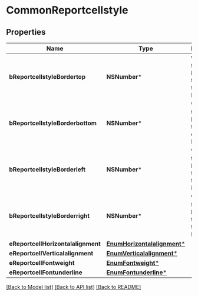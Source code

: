 # CommonReportcellstyle

## Properties
Name | Type | Description | Notes
------------ | ------------- | ------------- | -------------
**bReportcellstyleBordertop** | **NSNumber*** | Whether there is a border at the top of the Reportcell | 
**bReportcellstyleBorderbottom** | **NSNumber*** | Whether there is a border at the bottom of the Reportcell | 
**bReportcellstyleBorderleft** | **NSNumber*** | Whether there is a border at the left of the Reportcell | 
**bReportcellstyleBorderright** | **NSNumber*** | Whether there is a border at the right of the Reportcell | 
**eReportcellHorizontalalignment** | [**EnumHorizontalalignment***](EnumHorizontalalignment.md) |  | 
**eReportcellVerticalalignment** | [**EnumVerticalalignment***](EnumVerticalalignment.md) |  | 
**eReportcellFontweight** | [**EnumFontweight***](EnumFontweight.md) |  | 
**eReportcellFontunderline** | [**EnumFontunderline***](EnumFontunderline.md) |  | 

[[Back to Model list]](../README.md#documentation-for-models) [[Back to API list]](../README.md#documentation-for-api-endpoints) [[Back to README]](../README.md)


